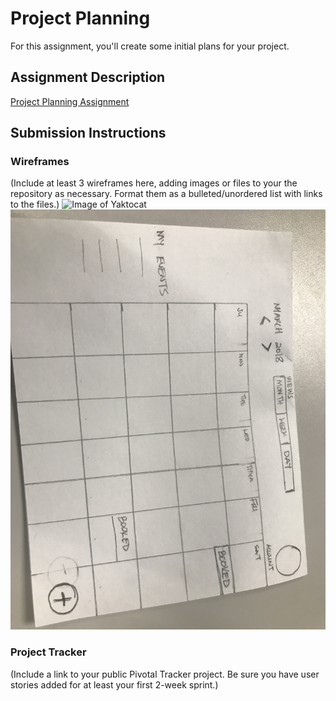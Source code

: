 # Project Planning
For this assignment, you'll create some initial plans for your project.

## Assignment Description
[Project Planning Assignment](https://education.launchcode.org/liftoff/assignments/planning/)

## Submission Instructions

### Wireframes

(Include at least 3 wireframes here, adding images or files to your the repository as necessary. Format them as a bulleted/unordered list with links to the files.)
![Image of Yaktocat](https://octodex.github.com/images/yaktocat.png)
![Wireframe Image](https://github.com/Jontay005/liftoff-assignments/blob/master/P3-Project_Planning/IMG_1853.jpg)

### Project Tracker

(Include a link to your public Pivotal Tracker project. Be sure you have user stories added for at least your first 2-week sprint.)
